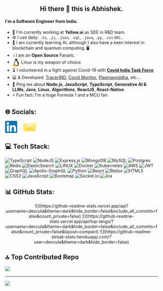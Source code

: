<div align="center">
  <p>
    
   ## Hi there 👋 this is Abhishek.
   
  </p>
</div>

#### I'm a Software Engineer from India.

- 🏢 I'm currently working at **Yellow.ai** as SDE in R&D team.
- ⚙️ I use daily: `.ts`, `.js`, `.json`, `.sql`, `.java`, `.py`, `.csv` etc..
- 🌱 I am currently learning AI, although I also have a keen interest in blockchain and quantum computing. 🖥
- &nbsp;ℹ︎ I am an **Open Source** Fanatic.
- [<img src="https://raw.githubusercontent.com/devcula/devcula/master/socials/linux.svg" height="30em" align="center" alt="Linux Logo" title="Linux Logo"/>](https://www.linux.org/) Linux is my weapon of choice.
- ⏳ I volunteered in a fight against Covid-19 with **[Covid India Task Force](https://www.covidindiataskforce.org)**
- 💻 & Developed: [TracerIND](https://tracerind.covidindiataskforce.org), [Covid Monitor](https://devcula.github.io/corona-monitor), [Plasmayoddha](https://www.plasmayoddha.in), etc…
- 💬 Ping me about **Node.js**, **JavaScript**, **TypeScript**, **Generative AI & LLMs**, **Java**, **Linux**, **Algorithms**, **ReactJS**, **React-Native**.
- ⚡️ Fun fact: I'm a huge Formula 1 and a MCU fan.


## 🌐 Socials:
<a href="https://www.linkedin.com/in/devcula/" target="blank"><img align="center" src="https://raw.githubusercontent.com/devcula/devcula/master/socials/linkedin.svg" alt="Linkedin" height="40" width="40"></a>
&nbsp; &nbsp;
<a href="mailto:devcula@outlook.com" target="blank"><img align="center" src="https://raw.githubusercontent.com/devcula/devcula/master/socials/email.svg" alt="Email" height="40" width="40" /></a>

## 💻 Tech Stack:
![TypeScript](https://img.shields.io/badge/typescript-%23007ACC.svg?style=for-the-badge&logo=typescript&logoColor=white)
![NodeJS](https://img.shields.io/badge/node.js-6DA55F?style=for-the-badge&logo=node.js&logoColor=white)
![Express.js](https://img.shields.io/badge/express.js-%23404d59.svg?style=for-the-badge&logo=express&logoColor=%2361DAFB)
![MongoDB](https://img.shields.io/badge/MongoDB-%234ea94b.svg?style=for-the-badge&logo=mongodb&logoColor=white)
![MySQL](https://img.shields.io/badge/mysql-%2300f.svg?style=for-the-badge&logo=mysql&logoColor=white)
![Postgres](https://img.shields.io/badge/postgres-%23316192.svg?style=for-the-badge&logo=postgresql&logoColor=white)
![Redis](https://img.shields.io/badge/redis-%23DD0031.svg?style=for-the-badge&logo=redis&logoColor=white)
![ElasticSearch](https://img.shields.io/badge/-ElasticSearch-005571?style=for-the-badge&logo=elasticsearch)
![LINUX](https://img.shields.io/badge/Linux-FCC624?style=for-the-badge&logo=linux&logoColor=black)
![Docker](https://img.shields.io/badge/docker-%230db7ed.svg?style=for-the-badge&logo=docker&logoColor=white)
![Kubernetes](https://img.shields.io/badge/kubernetes-%23326ce5.svg?style=for-the-badge&logo=kubernetes&logoColor=white)
![AWS](https://img.shields.io/badge/AWS-%23FF9900.svg?style=for-the-badge&logo=amazon-aws&logoColor=white)
![JWT](https://img.shields.io/badge/JWT-black?style=for-the-badge&logo=JSON%20web%20tokens)
![GraphQL](https://img.shields.io/badge/-GraphQL-E10098?style=for-the-badge&logo=graphql&logoColor=white)
![Apollo-GraphQL](https://img.shields.io/badge/-ApolloGraphQL-311C87?style=for-the-badge&logo=apollo-graphql)
![Python](https://img.shields.io/badge/python-3670A0?style=for-the-badge&logo=python&logoColor=ffdd54)
![React](https://img.shields.io/badge/react-%2320232a.svg?style=for-the-badge&logo=react&logoColor=%2361DAFB)
![Redux](https://img.shields.io/badge/redux-%23593d88.svg?style=for-the-badge&logo=redux&logoColor=white)
![HTML5](https://img.shields.io/badge/html5-%23E34F26.svg?style=for-the-badge&logo=html5&logoColor=white)
![CSS3](https://img.shields.io/badge/css3-%231572B6.svg?style=for-the-badge&logo=css3&logoColor=white)
![JavaScript](https://img.shields.io/badge/javascript-%23323330.svg?style=for-the-badge&logo=javascript&logoColor=%23F7DF1E)
![Bootstrap](https://img.shields.io/badge/bootstrap-%23563D7C.svg?style=for-the-badge&logo=bootstrap&logoColor=white)
![Socket.io](https://img.shields.io/badge/Socket.io-black?style=for-the-badge&logo=socket.io&badgeColor=010101)
![Jira](https://img.shields.io/badge/jira-%230A0FFF.svg?style=for-the-badge&logo=jira&logoColor=white)

## 📊 GitHub Stats:
<div align="center">
![](https://github-readme-stats.vercel.app/api?username=devcula&theme=dark&hide_border=false&include_all_commits=false&count_private=false)
![](https://github-readme-stats.vercel.app/api/top-langs/?username=devcula&theme=dark&hide_border=false&include_all_commits=false&count_private=false&layout=compact)
![](https://github-readme-streak-stats.herokuapp.com/?user=devcula&theme=dark&hide_border=false)<br/>
</div>

## 🔝 Top Contributed Repo
![](https://github-contributor-stats.vercel.app/api?username=devcula&limit=5&theme=tokyonight&combine_all_yearly_contributions=true)

---
[![](https://visitcount.itsvg.in/api?id=devcula&icon=0&color=0)](https://visitcount.itsvg.in)
